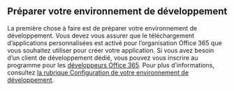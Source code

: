 ## <a name="prepare-your-development-environment"></a>Préparer votre environnement de développement

La première chose à faire est de préparer votre environnement de développement. Vous devez vous assurer que le téléchargement d’applications personnalisées est activé pour l’organisation Office 365 que vous souhaitez utiliser pour créer votre application. Si vous avez besoin d’un client de développement dédié, vous pouvez vous inscrire au programme pour les [développeurs Office 365](https://developer.microsoft.com/office/dev-program). Pour plus d’informations, consultez [la rubrique Configuration de votre environnement de développement](~/concepts/build-and-test/prepare-your-o365-tenant.md).